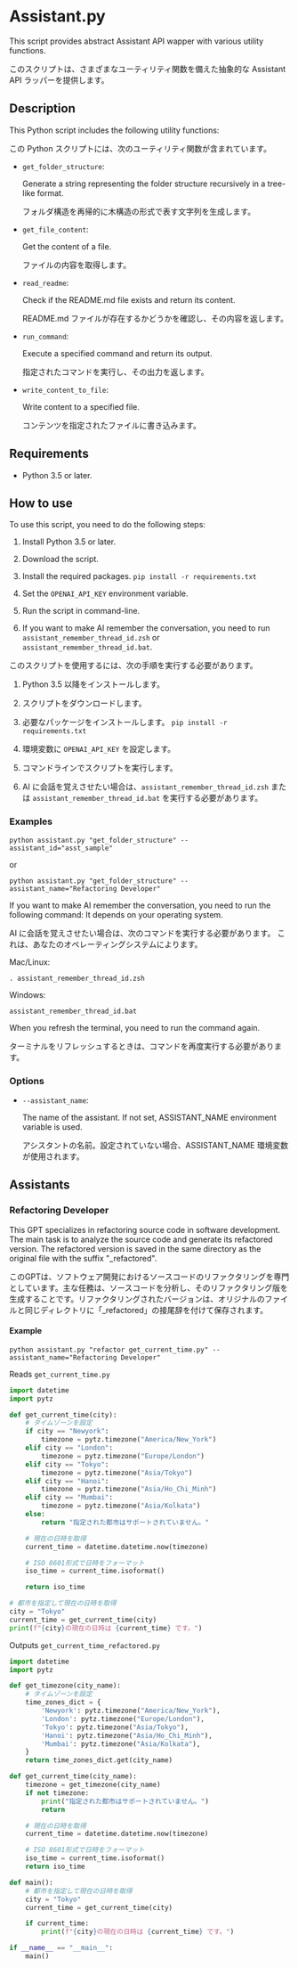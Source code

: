 # Assistant.py

This script provides abstract Assistant API wapper with various utility functions.

このスクリプトは、さまざまなユーティリティ関数を備えた抽象的な Assistant API ラッパーを提供します。

## Description

This Python script includes the following utility functions:

この Python スクリプトには、次のユーティリティ関数が含まれています。

- `get_folder_structure`:

  Generate a string representing the folder structure recursively in a tree-like format. 

  フォルダ構造を再帰的に木構造の形式で表す文字列を生成します。


- `get_file_content`:

  Get the content of a file.

  ファイルの内容を取得します。

- `read_readme`:

  Check if the README.md file exists and return its content.

  README.md ファイルが存在するかどうかを確認し、その内容を返します。

- `run_command`:

  Execute a specified command and return its output.

  指定されたコマンドを実行し、その出力を返します。

- `write_content_to_file`:

  Write content to a specified file.

  コンテンツを指定されたファイルに書き込みます。

## Requirements

- Python 3.5 or later.

## How to use

To use this script, you need to do the following steps:

1. Install Python 3.5 or later.

2. Download the script.

3. Install the required packages. `pip install -r requirements.txt`

4. Set the `OPENAI_API_KEY` environment variable.

5. Run the script in command-line.

6. If you want to make AI remember the conversation, you need to run `assistant_remember_thread_id.zsh` or `assistant_remember_thread_id.bat`.

このスクリプトを使用するには、次の手順を実行する必要があります。

1. Python 3.5 以降をインストールします。

2. スクリプトをダウンロードします。

3. 必要なパッケージをインストールします。 `pip install -r requirements.txt`

4. 環境変数に `OPENAI_API_KEY` を設定します。

5. コマンドラインでスクリプトを実行します。

6. AI に会話を覚えさせたい場合は、`assistant_remember_thread_id.zsh` または `assistant_remember_thread_id.bat` を実行する必要があります。


### Examples

```
python assistant.py "get_folder_structure" --assistant_id="asst_sample"
```

or

```
python assistant.py "get_folder_structure" --assistant_name="Refactoring Developer"
```

If you want to make AI remember the conversation, you need to run the following command:
It depends on your operating system.

AI に会話を覚えさせたい場合は、次のコマンドを実行する必要があります。
これは、あなたのオペレーティングシステムによります。

Mac/Linux:
```
. assistant_remember_thread_id.zsh
```

Windows:
```
assistant_remember_thread_id.bat
```

When you refresh the terminal, you need to run the command again.

ターミナルをリフレッシュするときは、コマンドを再度実行する必要があります。

### Options

- `--assistant_name`:

  The name of the assistant. If not set, ASSISTANT_NAME environment variable is used.

  アシスタントの名前。設定されていない場合、ASSISTANT_NAME 環境変数が使用されます。


## Assistants

### Refactoring Developer

This GPT specializes in refactoring source code in software development. The main task is to analyze the source code and generate its refactored version. The refactored version is saved in the same directory as the original file with the suffix "_refactored".

このGPTは、ソフトウェア開発におけるソースコードのリファクタリングを専門としています。主な任務は、ソースコードを分析し、そのリファクタリング版を生成することです。リファクタリングされたバージョンは、オリジナルのファイルと同じディレクトリに「_refactored」の接尾辞を付けて保存されます。


#### Example

```
python assistant.py "refactor get_current_time.py" --assistant_name="Refactoring Developer"
```

Reads `get_current_time.py`

```python
import datetime
import pytz

def get_current_time(city):
    # タイムゾーンを設定
    if city == "Newyork":
        timezone = pytz.timezone("America/New_York")
    elif city == "London":
        timezone = pytz.timezone("Europe/London")
    elif city == "Tokyo":
        timezone = pytz.timezone("Asia/Tokyo")
    elif city == "Hanoi":
        timezone = pytz.timezone("Asia/Ho_Chi_Minh")
    elif city == "Mumbai":
        timezone = pytz.timezone("Asia/Kolkata")
    else:
        return "指定された都市はサポートされていません。"

    # 現在の日時を取得
    current_time = datetime.datetime.now(timezone)

    # ISO 8601形式で日時をフォーマット
    iso_time = current_time.isoformat()

    return iso_time

# 都市を指定して現在の日時を取得
city = "Tokyo"
current_time = get_current_time(city)
print(f"{city}の現在の日時は {current_time} です。")
```

Outputs `get_current_time_refactored.py`

```python
import datetime
import pytz

def get_timezone(city_name):
    # タイムゾーンを設定
    time_zones_dict = {
        'Newyork': pytz.timezone("America/New_York"),
        'London': pytz.timezone("Europe/London"),
        'Tokyo': pytz.timezone("Asia/Tokyo"),
        'Hanoi': pytz.timezone("Asia/Ho_Chi_Minh"),
        'Mumbai': pytz.timezone("Asia/Kolkata"),
    }
    return time_zones_dict.get(city_name)

def get_current_time(city_name):
    timezone = get_timezone(city_name)
    if not timezone:
        print("指定された都市はサポートされていません。")
        return

    # 現在の日時を取得
    current_time = datetime.datetime.now(timezone)

    # ISO 8601形式で日時をフォーマット
    iso_time = current_time.isoformat()
    return iso_time

def main():
    # 都市を指定して現在の日時を取得
    city = "Tokyo"
    current_time = get_current_time(city)

    if current_time:
        print(f"{city}の現在の日時は {current_time} です。")

if __name__ == "__main__":
    main()
```

